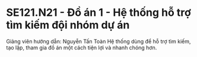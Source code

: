 # SE121.N21 - Đồ án 1 - Hệ thống hỗ trợ tìm kiếm đội nhóm dự án
Giảng viên hướng dẫn: Nguyễn Tấn Toàn
Hệ thống dùng để hỗ trợ tìm kiếm, tạo lập, tham gia đồ án một cách tiện lợi và nhanh chóng hơn.
